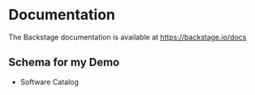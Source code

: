 # Documentation

The Backstage documentation is available at https://backstage.io/docs

## Schema for my Demo

* Software Catalog

